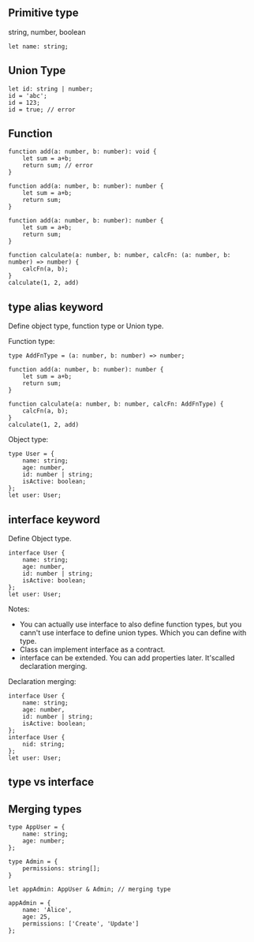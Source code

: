 ## Primitive type

string, number, boolean

```
let name: string;
```

## Union Type
```
let id: string | number;
id = 'abc';
id = 123;
id = true; // error
```


## Function

```
function add(a: number, b: number): void {
    let sum = a+b;
    return sum; // error
}
```

```
function add(a: number, b: number): number {
    let sum = a+b;
    return sum;
}
```

```
function add(a: number, b: number): number {
    let sum = a+b;
    return sum;
}

function calculate(a: number, b: number, calcFn: (a: number, b: number) => number) {
    calcFn(a, b);
}
calculate(1, 2, add)
```

## type alias keyword
Define object type, function type or Union type.

Function type:
```
type AddFnType = (a: number, b: number) => number;

function add(a: number, b: number): number {
    let sum = a+b;
    return sum;
}

function calculate(a: number, b: number, calcFn: AddFnType) {
    calcFn(a, b);
}
calculate(1, 2, add)
```

Object type:
```
type User = {
    name: string;
    age: number,
    id: number | string;
    isActive: boolean;
};
let user: User;
```

## interface keyword
Define Object type.

```
interface User {
    name: string;
    age: number,
    id: number | string;
    isActive: boolean;
};
let user: User;
```

Notes:
- You can actually use interface to also define function types, but you cann't use interface to define union types. Which you can define with type.
- Class can implement interface as a contract.
- interface can be extended. You can add properties later. It'scalled declaration merging.

Declaration merging:
```
interface User {
    name: string;
    age: number,
    id: number | string;
    isActive: boolean;
};
interface User {
    nid: string;
};
let user: User;
```


## type vs interface


## Merging types

```
type AppUser = {
    name: string;
    age: number;
};

type Admin = {
    permissions: string[];
}

let appAdmin: AppUser & Admin; // merging type

appAdmin = {
    name: 'Alice',
    age: 25,
    permissions: ['Create', 'Update']
};
```
